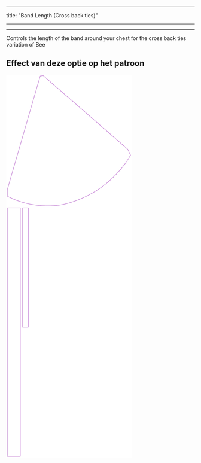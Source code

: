 - - -
title: "Band Length (Cross back ties)"
- - -

---

Controls the length of the band around your chest for the cross back ties variation of Bee

## Effect van deze optie op het patroon

![Deze afbeelding toont het effect van deze optie door meerdere varianten die een andere waarde hebben voor deze optie te vervangen](bee_bandlength_sample.svg "Effect van deze optie op het patroon")

